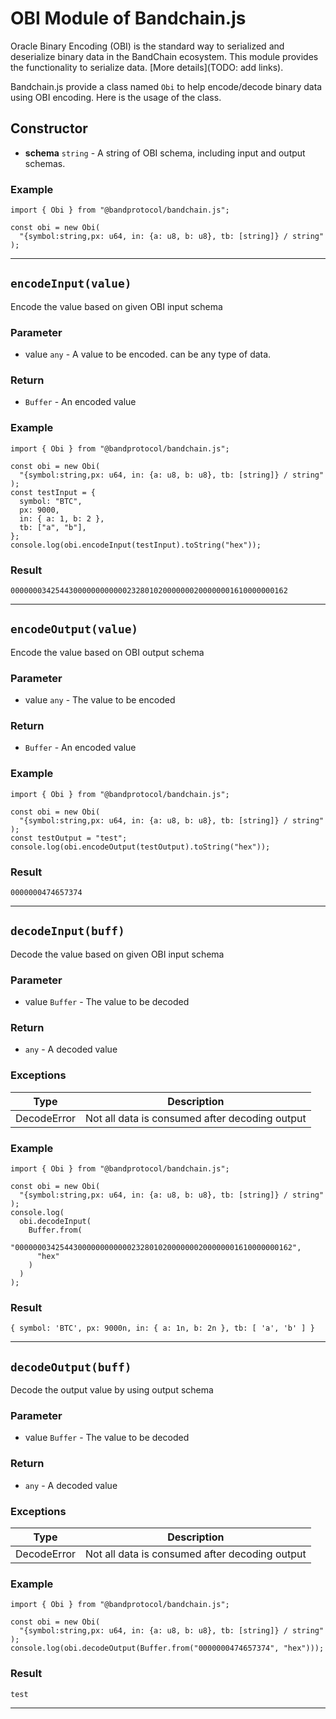 <!--
order: 7
-->

# OBI Module of Bandchain.js

Oracle Binary Encoding (OBI) is the standard way to serialized and deserialize binary data in the BandChain ecosystem. This module provides the functionality to serialize data. [More details](TODO: add links).

Bandchain.js provide a class named `Obi` to help encode/decode binary data using OBI encoding. Here is the usage of the class.

## Constructor

- **schema** `string` - A string of OBI schema, including input and output schemas.

### Example

```javascript=
import { Obi } from "@bandprotocol/bandchain.js";

const obi = new Obi(
  "{symbol:string,px: u64, in: {a: u8, b: u8}, tb: [string]} / string"
);
```

---

## `encodeInput(value)`

Encode the value based on given OBI input schema

### Parameter

- value `any` - A value to be encoded. can be any type of data.

### Return

- `Buffer` - An encoded value

### Example

```javascript=
import { Obi } from "@bandprotocol/bandchain.js";

const obi = new Obi(
  "{symbol:string,px: u64, in: {a: u8, b: u8}, tb: [string]} / string"
);
const testInput = {
  symbol: "BTC",
  px: 9000,
  in: { a: 1, b: 2 },
  tb: ["a", "b"],
};
console.log(obi.encodeInput(testInput).toString("hex"));
```

### Result

```
00000003425443000000000000232801020000000200000001610000000162
```

---

## `encodeOutput(value)`

Encode the value based on OBI output schema

### Parameter

- value `any` - The value to be encoded

### Return

- `Buffer` - An encoded value

### Example

```javascript=
import { Obi } from "@bandprotocol/bandchain.js";

const obi = new Obi(
  "{symbol:string,px: u64, in: {a: u8, b: u8}, tb: [string]} / string"
);
const testOutput = "test";
console.log(obi.encodeOutput(testOutput).toString("hex"));
```

### Result

```
0000000474657374
```

---

## `decodeInput(buff)`

Decode the value based on given OBI input schema

### Parameter

- value `Buffer` - The value to be decoded

### Return

- `any` - A decoded value

### Exceptions

| Type        | Description                                    |
| ----------- | ---------------------------------------------- |
| DecodeError | Not all data is consumed after decoding output |

### Example

```javascript=
import { Obi } from "@bandprotocol/bandchain.js";

const obi = new Obi(
  "{symbol:string,px: u64, in: {a: u8, b: u8}, tb: [string]} / string"
);
console.log(
  obi.decodeInput(
    Buffer.from(
      "00000003425443000000000000232801020000000200000001610000000162",
      "hex"
    )
  )
);
```

### Result

```
{ symbol: 'BTC', px: 9000n, in: { a: 1n, b: 2n }, tb: [ 'a', 'b' ] }
```

---

## `decodeOutput(buff)`

Decode the output value by using output schema

### Parameter

- value `Buffer` - The value to be decoded

### Return

- `any` - A decoded value

### Exceptions

| Type        | Description                                    |
| ----------- | ---------------------------------------------- |
| DecodeError | Not all data is consumed after decoding output |

### Example

```javascript=
import { Obi } from "@bandprotocol/bandchain.js";

const obi = new Obi(
  "{symbol:string,px: u64, in: {a: u8, b: u8}, tb: [string]} / string"
);
console.log(obi.decodeOutput(Buffer.from("0000000474657374", "hex")));
```

### Result

```
test
```

---
